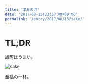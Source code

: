 ```yaml
---
title: '本日の酒'
date: '2017-08-15T23:37:00+09:00'
permalink: '/entry/2017/08/15/sake/'
---
```


# TL;DR

雄町はうまい。

![sake](http://yoshidaya.ocnk.net/data/yoshidaya/product/20170228_b6fed8.jpg)

至福の一杯。
